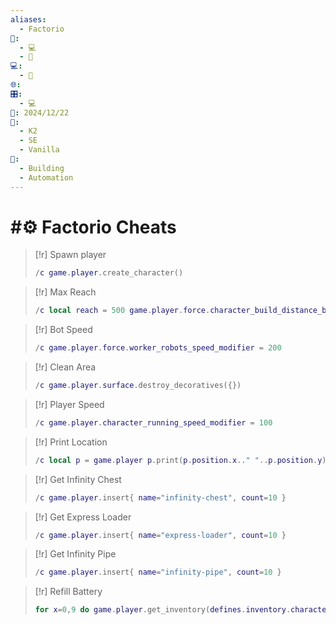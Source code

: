 ```yaml
---
aliases:
  - Factorio
📁:
  - 💻
  - 🎲
💻:
  - 🎲
🌐: 
🎛️:
  - 💻
📅: 2024/12/22
🔀:
  - K2
  - SE
  - Vanilla
🎲:
  - Building
  - Automation
---
```

# #⚙️ Factorio Cheats

> [!r] Spawn player
> ```lua
> /c game.player.create_character()
> ```

> [!r] Max Reach
> ```lua
> /c local reach = 500 game.player.force.character_build_distance_bonus = reach game.player.force.character_reach_distance_bonus = reach
> ```

> [!r] Bot Speed
> ```lua
> /c game.player.force.worker_robots_speed_modifier = 200
> ```

> [!r] Clean Area
> ```lua
> /c game.player.surface.destroy_decoratives({})
> ```

> [!r] Player Speed
> ```lua
> /c game.player.character_running_speed_modifier = 100
> ```

> [!r] Print Location
> ```lua
> /c local p = game.player p.print(p.position.x.." "..p.position.y)
> ```

> [!r] Get Infinity Chest
> ```lua
> /c game.player.insert{ name="infinity-chest", count=10 }
> ```

> [!r] Get Express Loader
> ```lua
> /c game.player.insert{ name="express-loader", count=10 }
> ```

> [!r]  Get Infinity Pipe
> ```lua
> /c game.player.insert{ name="infinity-pipe", count=10 }
> ```

> [!r] Refill Battery
> ```lua
> for x=0,9 do game.player.get_inventory(defines.inventory.character_armor)[1].grid.get({x,9}).energy = 100000000 end end end)
> ```
